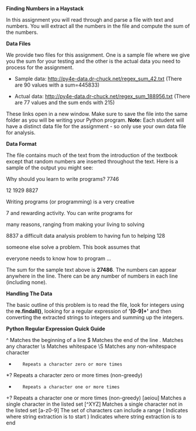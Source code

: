 **Finding Numbers in a Haystack**

In this assignment you will read through and parse a file with text and numbers.
You will extract all the numbers in the file and compute the sum of the numbers.

**Data Files**

We provide two files for this assignment. One is a sample file where we give you
the sum for your testing and the other is the actual data you need to process
for the assignment.

-   Sample data: <http://py4e-data.dr-chuck.net/regex_sum_42.txt> (There are 90
    values with a sum=445833)

-   Actual data: <http://py4e-data.dr-chuck.net/regex_sum_188956.txt> (There are
    77 values and the sum ends with 215)

These links open in a new window. Make sure to save the file into the same
folder as you will be writing your Python program. **Note:** Each student will
have a distinct data file for the assignment - so only use your own data file
for analysis.

**Data Format**

The file contains much of the text from the introduction of the textbook except
that random numbers are inserted throughout the text. Here is a sample of the
output you might see:

Why should you learn to write programs? 7746

12 1929 8827

Writing programs (or programming) is a very creative

7 and rewarding activity. You can write programs for

many reasons, ranging from making your living to solving

8837 a difficult data analysis problem to having fun to helping 128

someone else solve a problem. This book assumes that

everyone needs to know how to program ...

The sum for the sample text above is **27486**. The numbers can appear anywhere
in the line. There can be any number of numbers in each line (including none).

**Handling The Data**

The basic outline of this problem is to read the file, look for integers using
the **re.findall()**, looking for a regular expression of **'[0-9]+'** and then
converting the extracted strings to integers and summing up the integers.

**Python Regular Expression Quick Guide**

^        Matches the beginning of a line
$        Matches the end of the line
.        Matches any character
\s       Matches whitespace
\S       Matches any non-whitespace character
*        Repeats a character zero or more times
*?       Repeats a character zero or more times
         (non-greedy)
+        Repeats a character one or more times
+?       Repeats a character one or more times
         (non-greedy)
[aeiou]  Matches a single character in the listed set
[^XYZ]   Matches a single character not in the listed set
[a-z0-9] The set of characters can include a range
(        Indicates where string extraction is to start
)        Indicates where string extraction is to end
